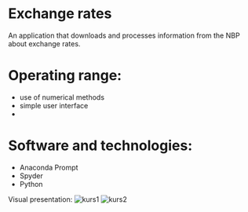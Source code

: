 # Exchange rates
An application that downloads and processes information from the NBP about exchange rates.

# Operating range:
- use of numerical methods
- simple user interface
- 
# Software and technologies:
- Anaconda Prompt
- Spyder
- Python

Visual presentation:
![kurs1](https://user-images.githubusercontent.com/79221362/138924732-e36c47a7-d8de-41e2-b34d-0f9fe45da5f1.png)
![kurs2](https://user-images.githubusercontent.com/79221362/138924768-7d13cda8-2654-4a3b-9262-e1b9590b802d.png)
